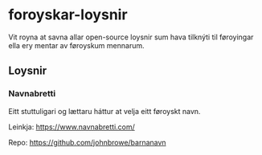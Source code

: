 # foroyskar-loysnir
Vit royna at savna allar open-source loysnir sum hava tilknýti til føroyingar ella ery mentar av føroyskum mennarum. 



## Loysnir
### Navnabretti
Eitt stuttuligari og lættaru háttur at velja eitt føroyskt navn.

Leinkja: https://www.navnabretti.com/

Repo: https://github.com/johnbrowe/barnanavn

